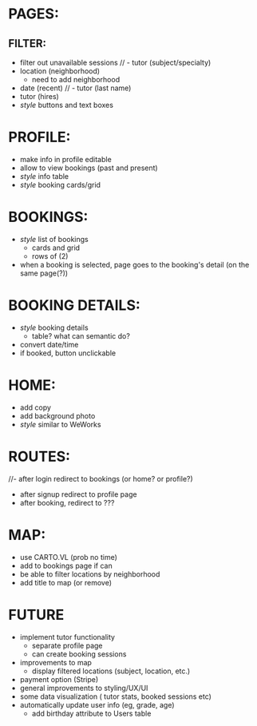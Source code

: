 


# PAGES:

## FILTER:
- filter out unavailable sessions
// - tutor (subject/specialty)
- location (neighborhood)
  - need to add neighborhood
- date (recent)
// - tutor (last name)
- tutor (hires)
- *style* buttons and text boxes

# PROFILE:
- make info in profile editable
- allow to view bookings (past and present)
- *style* info table
- *style* booking cards/grid

# BOOKINGS:
- *style* list of bookings
  - cards and grid
  - rows of (2)
- when a booking is selected, page goes to the booking's detail (on the same page(?))

# BOOKING DETAILS:
- *style* booking details
  - table? what can semantic do?
- convert date/time
- if booked, button unclickable

# HOME:
- add copy
- add background photo
- *style* similar to WeWorks

# ROUTES:
//- after login redirect to bookings (or home? or profile?)
- after signup redirect to profile page
- after booking, redirect to ???

# MAP:
- use CARTO.VL (prob no time)
- add to bookings page if can
- be able to filter locations by neighborhood
- add title to map (or remove)

# FUTURE
- implement tutor functionality
  - separate profile page
  - can create booking sessions
- improvements to map
  - display filtered locations (subject, location, etc.)
- payment option (Stripe)
- general improvements to styling/UX/UI
- some data visualization ( tutor stats, booked sessions etc)
- automatically update user info (eg, grade, age)
  - add birthday attribute to Users table
